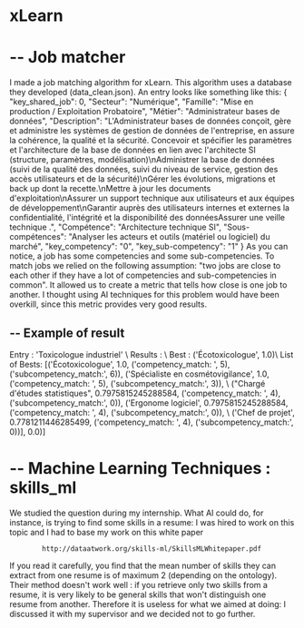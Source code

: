 # xLearn
# -- Job matcher

I made a job matching algorithm for xLearn. 
This algorithm uses a database they developed (data_clean.json).
An entry looks like something like this:
	{
	  "key_shared_job": 0,
	  "Secteur": "Numérique",
	  "Famille": "Mise en production / Exploitation Probatoire",
	  "Métier": "Administrateur bases de données",
	  "Description": "L'Administrateur bases de données conçoit, gère et administre les systèmes de gestion de données de l'entreprise, en assure la cohérence, la qualité et la sécurité. Concevoir et spécifier les paramètres et l'architecture de la base de données en lien avec l'architecte SI (structure, paramètres, modélisation)\nAdministrer la base de données (suivi de la qualité des données, suivi du niveau de service, gestion des accès utilisateurs et de la sécurité)\nGérer les évolutions, migrations et back up dont la recette.\nMettre à jour les documents d'exploitation\nAssurer un support technique aux utilisateurs et aux équipes de développement\nGarantir auprès des utilisateurs internes et externes la confidentialité, l'intégrité et la disponibilité des donnéesAssurer une veille technique .",
	  "Compétence": "Architecture technique SI",
	  "Sous-compétences": "Analyser les acteurs et outils (matériel ou logiciel) du marché",
	  "key_competency": "0",
	  "key_sub-competency": "1"
	}
As you can notice, a job has some competencies and some sub-competencies.
To match jobs we relied on the following assumption: "two jobs are close to each other if they have a lot of competencies and sub-competencies in common".
It allowed us to create a metric that tells how close is one job to another. I thought using AI techniques for this problem would have been overkill, since this metric provides very good results.

## -- Example of result

Entry : 'Toxicologue industriel' \\
Results : \\
Best : ('Écotoxicologue', 1.0)\\
List of Bests: [('Écotoxicologue', 1.0, ('competency_match: ', 5), ('subcompetency_match:', 6)), ('Spécialiste en cosmétovigilance', 1.0, ('competency_match: ', 5), ('subcompetency_match:', 3)), \\
("Chargé d'études statistiques", 0.7975815245288584, ('competency_match: ', 4), ('subcompetency_match:', 0)), ('Ergonome logiciel', 0.7975815245288584, ('competency_match: ', 4), ('subcompetency_match:', 0)), \\
('Chef de projet', 0.7781211446285499, ('competency_match: ', 4), ('subcompetency_match:', 0))], 0.0)]

# -- Machine Learning Techniques : skills_ml

We studied the question during my internship. What AI could do, for instance, is trying to find some skills in a resume:  I was hired to work on this topic and I had to base my work on 
this white paper 		

			http://dataatwork.org/skills-ml/SkillsMLWhitepaper.pdf 

If you read it carefully, you find that the mean number of skills they can extract from one resume is of maximum 2 (depending on the ontology).
Their method doesn't work well : if you retrieve only two skills from a resume, it is very likely to be general skills that won't distinguish one resume from another. 
Therefore it is useless for what we aimed at doing: I discussed it with my supervisor and we decided not to go further.
